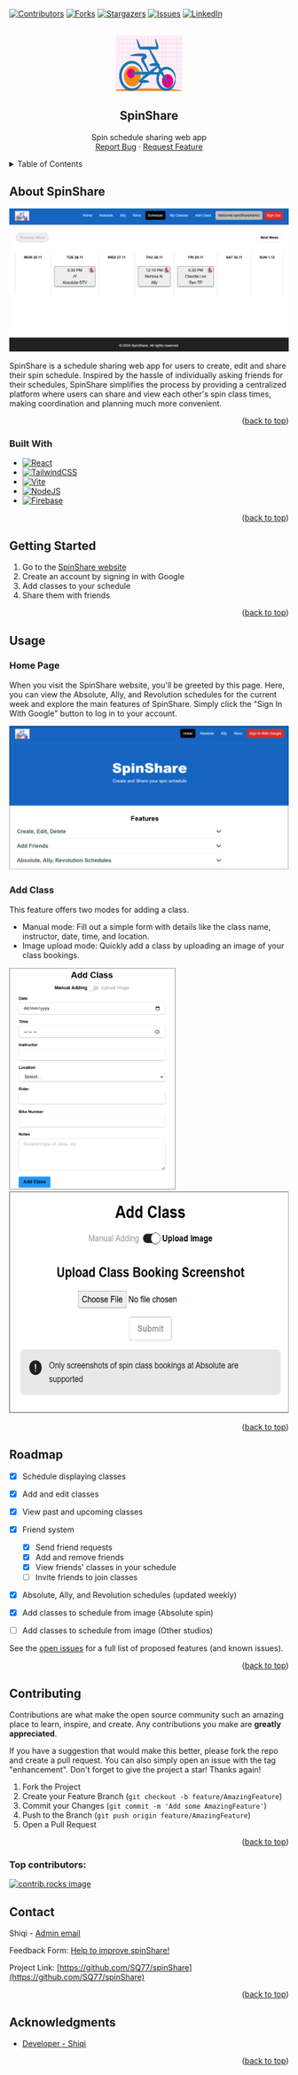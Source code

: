 <a id="readme-top"></a>

<!--
*** I'm using markdown "reference style" links for readability.
*** Reference links are enclosed in brackets [ ] instead of parentheses ( ).
*** See the bottom of this document for the declaration of the reference variables
*** for contributors-url, forks-url, etc. This is an optional, concise syntax you may use.
*** https://www.markdownguide.org/basic-syntax/#reference-style-links
-->
[![Contributors][contributors-shield]][contributors-url]
[![Forks][forks-shield]][forks-url]
[![Stargazers][stars-shield]][stars-url]
[![Issues][issues-shield]][issues-url]
[![LinkedIn][linkedin-shield]][linkedin-url]


<!-- PROJECT LOGO -->
<br />
<div align="center">
  <a href="https://github.com/SQ77/spinShare">
    <img src="src/assets/images/SpinShare.png" alt="Logo" width="120" height="100">
  </a>

<h2 align="center">SpinShare</h2>
  <p align="center">
    Spin schedule sharing web app
    <br />
    <a href="https://github.com/SQ77/spinShare/issues/new?labels=bug&template=bug-report---.md">Report Bug</a>
    ·
    <a href="https://github.com/SQ77/spinShare/issues/new?labels=enhancement&template=feature-request---.md">Request Feature</a>
  </p>
</div>



<!-- TABLE OF CONTENTS -->
<details>
  <summary>Table of Contents</summary>
  <ol>
    <li>
      <a href="#about-the-project">About SpinShare</a>
      <ul>
        <li><a href="#built-with">Built With</a></li>
      </ul>
    </li>
    <li>
      <a href="#getting-started">Getting Started</a>
    </li>
    <li><a href="#usage">Usage</a></li>
    <li><a href="#roadmap">Roadmap</a></li>
    <li><a href="#contributing">Contributing</a></li>
    <li><a href="#contact">Contact</a></li>
    <li><a href="#acknowledgments">Acknowledgments</a></li>
  </ol>
</details>


<!-- ABOUT THE PROJECT -->
## About SpinShare

<img src="src/assets/images/spinShare_screenshot.png" alt="SpinShare screenshot">

<br />

SpinShare is a schedule sharing web app for users to create, edit and share their spin schedule.
Inspired by the hassle of individually asking friends for their schedules, SpinShare simplifies the process by providing a centralized platform where users can share and view each other's spin class times, making coordination and planning much more convenient. 

<p align="right">(<a href="#readme-top">back to top</a>)</p>



### Built With

* [![React][React.js]][React-url]
* [![TailwindCSS][TailwindCSS]][TailwindCSS-url]
* [![Vite][Vite]][Vite-url]
* [![NodeJS][NodeJS]][NodeJS-url]
* [![Firebase][Firebase]][Firebase-url]

<p align="right">(<a href="#readme-top">back to top</a>)</p>



<!-- GETTING STARTED -->
## Getting Started

1. Go to the [SpinShare website](https://spinshare77.web.app/)
2. Create an account by signing in with Google
3. Add classes to your schedule
4. Share them with friends


<p align="right">(<a href="#readme-top">back to top</a>)</p>



<!-- USAGE EXAMPLES -->
## Usage

### Home Page

When you visit the SpinShare website, you'll be greeted by this page. Here, you can view the Absolute, Ally, and Revolution schedules for the current week and explore the main features of SpinShare. Simply click the "Sign In With Google" button to log in to your account.

<img src="src/assets/images/spinShare_login.png" alt="SpinShare login" width="600" height=auto>

### Add Class

This feature offers two modes for adding a class.
- Manual mode: Fill out a simple form with details like the class name, instructor, date, time, and location. 
- Image upload mode: Quickly add a class by uploading an image of your class bookings. <br> 

<img src="src/assets/images/spinShare_addClass.png" alt="SpinShare Add Class" width="300" height="400" style="margin-right: 20px;">
<img src="src/assets/images/spinShare_addClass_auto.png" alt="SpinShare Add Class" width="550" height="400">

<p align="right">(<a href="#readme-top">back to top</a>)</p>



<!-- ROADMAP -->
## Roadmap

- [x] Schedule displaying classes
- [x] Add and edit classes
- [x] View past and upcoming classes
- [x] Friend system
    - [x] Send friend requests
    - [x] Add and remove friends
    - [x] View friends' classes in your schedule
    - [ ] Invite friends to join classes
- [x] Absolute, Ally, and Revolution schedules (updated weekly)
- [x] Add classes to schedule from image (Absolute spin)
- [ ] Add classes to schedule from image (Other studios)


See the [open issues](https://github.com/SQ77/spinShare/issues) for a full list of proposed features (and known issues).

<p align="right">(<a href="#readme-top">back to top</a>)</p>



<!-- CONTRIBUTING -->
## Contributing

Contributions are what make the open source community such an amazing place to learn, inspire, and create. Any contributions you make are **greatly appreciated**.

If you have a suggestion that would make this better, please fork the repo and create a pull request. You can also simply open an issue with the tag "enhancement".
Don't forget to give the project a star! Thanks again!

1. Fork the Project
2. Create your Feature Branch (`git checkout -b feature/AmazingFeature`)
3. Commit your Changes (`git commit -m 'Add some AmazingFeature'`)
4. Push to the Branch (`git push origin feature/AmazingFeature`)
5. Open a Pull Request

<p align="right">(<a href="#readme-top">back to top</a>)</p>

### Top contributors:

<a href="https://github.com/SQ77/spinShare/graphs/contributors">
  <img src="https://contrib.rocks/image?repo=SQ77/spinShare" alt="contrib.rocks image" />
</a>



<!-- CONTACT -->
## Contact

Shiqi - [Admin email](spinshare123@gmail.com)

Feedback Form: [Help to improve spinShare!](https://forms.gle/tdwYwGHz7By5hCn5A)

Project Link: [https://github.com/SQ77/spinShare](https://github.com/SQ77/spinShare)

<p align="right">(<a href="#readme-top">back to top</a>)</p>



<!-- ACKNOWLEDGMENTS -->
## Acknowledgments

* [Developer - Shiqi](https://github.com/SQ77/)

<p align="right">(<a href="#readme-top">back to top</a>)</p>



<!-- MARKDOWN LINKS & IMAGES -->
<!-- https://www.markdownguide.org/basic-syntax/#reference-style-links -->
[contributors-shield]: https://img.shields.io/github/contributors/SQ77/spinShare.svg?style=for-the-badge
[contributors-url]: https://github.com/SQ77/spinShare/graphs/contributors
[forks-shield]: https://img.shields.io/github/forks/SQ77/spinShare.svg?style=for-the-badge
[forks-url]: https://github.com/SQ77/spinShare/network/members
[stars-shield]: https://img.shields.io/github/stars/SQ77/spinShare.svg?style=for-the-badge
[stars-url]: https://github.com/SQ77/spinShare/stargazers
[issues-shield]: https://img.shields.io/github/issues/SQ77/spinShare.svg?style=for-the-badge
[issues-url]: https://github.com/github_username/repo_name/issues
[linkedin-shield]: https://img.shields.io/badge/-LinkedIn-black.svg?style=for-the-badge&logo=linkedin&colorB=555
[linkedin-url]: https://www.linkedin.com/in/zhu-shiqi/
[product-screenshot]: images/screenshot.png
[TailwindCSS]: https://img.shields.io/badge/Tailwind%20CSS-%2338B2AC.svg?logo=tailwind-css&logoColor=white
[TailwindCSS-url]: https://tailwindcss.com/
[React.js]: https://img.shields.io/badge/React-%2320232a.svg?logo=react&logoColor=%2361DAFB
[React-url]: https://reactjs.org/
[NodeJS]: https://img.shields.io/badge/Node.js-6DA55F?logo=node.js&logoColor=white
[NodeJS-url]: https://nodejs.org/en
[Firebase]: https://img.shields.io/badge/Firebase-039BE5?logo=Firebase&logoColor=white
[Firebase-url]: https://firebase.google.com/
[Vite]: https://img.shields.io/badge/Vite-646CFF?logo=vite&logoColor=fff
[Vite-url]: https://vitejs.dev/

